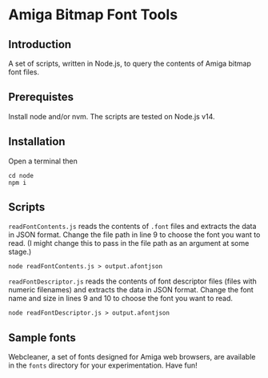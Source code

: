 # Amiga Bitmap Font Tools

## Introduction

A set of scripts, written in Node.js, to query the contents of Amiga bitmap font files.

## Prerequistes

Install node and/or nvm. The scripts are tested on Node.js v14.

## Installation

Open a terminal then

```
cd node
npm i
```

## Scripts

`readFontContents.js` reads the contents of `.font` files and extracts the data in JSON format. Change the file path in line 9 to choose the font you want to read. (I might change this to pass in the file path as an argument at some stage.)

```
node readFontContents.js > output.afontjson
```

`readFontDescriptor.js` reads the contents of font descriptor files (files with numeric filenames) and extracts the data in JSON format. Change the font name and size in lines 9 and 10 to choose the font you want to read.

```
node readFontDescriptor.js > output.afontjson
```

## Sample fonts

Webcleaner, a set of fonts designed for Amiga web browsers, are available in the `fonts` directory for your experimentation. Have fun!
